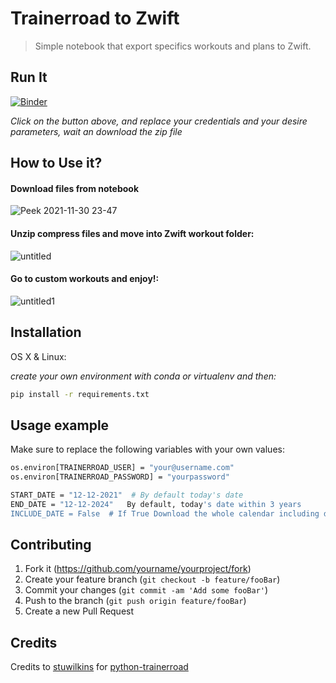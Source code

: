 # Trainerroad to Zwift

> Simple notebook that export specifics workouts and plans to Zwift.

## Run It

[![Binder](https://mybinder.org/badge_logo.svg)](https://mybinder.org/v2/gh/lcarcamo1526/TrainerRoad-to-Zwift/HEAD?labpath=Trainerroad.ipynb)


_Click on the button above, and replace your credentials and your desire parameters, wait an download the zip file_


## How to Use it?

#### Download files from notebook
![Peek 2021-11-30 23-47](https://user-images.githubusercontent.com/39929831/144173742-e75a8e15-0a50-484f-8f24-2ab6dd8ecb49.gif)

#### Unzip compress files and move into Zwift workout folder:


![untitled](https://user-images.githubusercontent.com/39929831/145689308-9a22e43f-c541-4e20-a48f-18802ae9a1da.gif)



#### Go to custom workouts and enjoy!:

![untitled1](https://user-images.githubusercontent.com/39929831/145689348-48c9f60a-fa3e-48ba-8728-d422cc4fce82.gif)


## Installation

OS X & Linux:

_create your own environment with conda or virtualenv and then:_

```sh
pip install -r requirements.txt
```

## Usage example

Make sure to replace the following variables with your own values:

```sh
os.environ[TRAINERROAD_USER] = "your@username.com"
os.environ[TRAINERROAD_PASSWORD] = "yourpassword"

START_DATE = "12-12-2021"  # By default today's date
END_DATE = "12-12-2024"   By default, today's date within 3 years
INCLUDE_DATE = False  # If True Download the whole calendar including daily workouts

```

## Contributing

1. Fork it (<https://github.com/yourname/yourproject/fork>)
2. Create your feature branch (`git checkout -b feature/fooBar`)
3. Commit your changes (`git commit -am 'Add some fooBar'`)
4. Push to the branch (`git push origin feature/fooBar`)
5. Create a new Pull Request

## Credits

Credits to [stuwilkins](https://github.com/stuwilkins)
for [python-trainerroad](https://github.com/stuwilkins/python-trainerroad)




[npm-image]: https://img.shields.io/npm/v/datadog-metrics.svg?style=flat-square

[npm-url]: https://npmjs.org/package/datadog-metrics

[npm-downloads]: https://img.shields.io/npm/dm/datadog-metrics.svg?style=flat-square

[travis-image]: https://img.shields.io/travis/dbader/node-datadog-metrics/master.svg?style=flat-square

[travis-url]: https://travis-ci.org/dbader/node-datadog-metrics

[wiki]: https://github.com/yourname/yourproject/wiki
